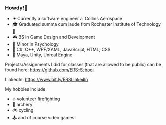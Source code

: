### Howdy!👋
- ✈ Currently a software engineer at Collins Aerospace
- 🎓 Graduated summa cum laude from Rochester Institute of Technology 🐯
- 🎮 BS in Game Design and Development
- 🧠 Minor in Psychology
- 💬 C#, C++, WPF/XAML, JavaScript, HTML, CSS
- 🔨 Maya, Unity, Unreal Engine

Projects/Assignments I did for classes (that are allowed to be public) can be found here: https://github.com/ERS-School

LinkedIn: https://www.bit.ly/ERSLinkedIn

My hobbies include
- 🔥 volunteer firefighting
- 🏹 archery
- 🚲 cycling
-  🕹 and of course video games!

<!--
**E-R-Smith/E-R-Smith** is a ✨ _special_ ✨ repository because its `README.md` (this file) appears on your GitHub profile.

Here are some ideas to get you started:

- 🔭 I’m currently working on ...
- 🌱 I’m currently learning ...
- 👯 I’m looking to collaborate on ...
- 🤔 I’m looking for help with ...
- 💬 Ask me about ...
- 📫 How to reach me: ...
- 😄 Pronouns: ...
- ⚡ Fun fact: ...
-->
